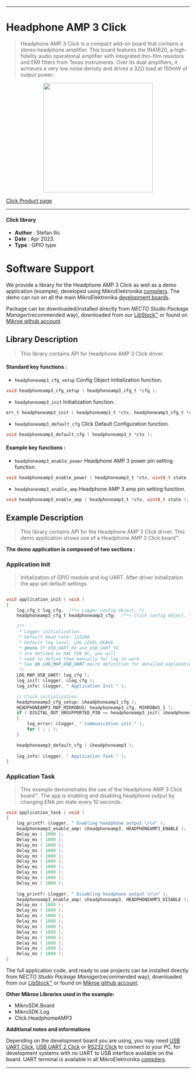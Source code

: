 
---
# Headphone AMP 3 Click

> Headphone AMP 3 Click is a compact add-on board that contains a stereo headphone amplifier. This board features the INA1620, a high-fidelity audio operational amplifier with integrated thin-film resistors and EMI filters from Texas Instruments. Over its dual amplifiers, it achieves a very low noise density and drives a 32Ω load at 150mW of output power. 

<p align="center">
  <img src="https://download.mikroe.com/images/click_for_ide/headphoneamp3_click.png" height=300px>
</p>

[Click Product page](https://www.mikroe.com/headphone-amp-3-click)

---


#### Click library

- **Author**        : Stefan Ilic
- **Date**          : Apr 2023.
- **Type**          : GPIO type


# Software Support

We provide a library for the Headphone AMP 3 Click
as well as a demo application (example), developed using MikroElektronika
[compilers](https://www.mikroe.com/necto-studio).
The demo can run on all the main MikroElektronika [development boards](https://www.mikroe.com/development-boards).

Package can be downloaded/installed directly from *NECTO Studio Package Manager*(recommended way), downloaded from our [LibStock&trade;](https://libstock.mikroe.com) or found on [Mikroe github account](https://github.com/MikroElektronika/mikrosdk_click_v2/tree/master/clicks).

## Library Description

> This library contains API for Headphone AMP 3 Click driver.

#### Standard key functions :

- `headphoneamp3_cfg_setup` Config Object Initialization function.
```c
void headphoneamp3_cfg_setup ( headphoneamp3_cfg_t *cfg );
```

- `headphoneamp3_init` Initialization function.
```c
err_t headphoneamp3_init ( headphoneamp3_t *ctx, headphoneamp3_cfg_t *cfg );
```

- `headphoneamp3_default_cfg` Click Default Configuration function.
```c
void headphoneamp3_default_cfg ( headphoneamp3_t *ctx );
```

#### Example key functions :

- `headphoneamp3_enable_power` Headphone AMP 3 power pin setting function.
```c
void headphoneamp3_enable_power ( headphoneamp3_t *ctx, uint8_t state );
```

- `headphoneamp3_enable_amp` Headphone AMP 3 amp pin setting function.
```c
void headphoneamp3_enable_amp ( headphoneamp3_t *ctx, uint8_t state );
```

## Example Description

> This library contains API for the Headphone AMP 3 Click driver.
  This demo application shows use of a Headphone AMP 3 Click board™.

**The demo application is composed of two sections :**

### Application Init

> Initialization of GPIO module and log UART.
  After driver initialization the app set default settings.

```c

void application_init ( void ) 
{
    log_cfg_t log_cfg;  /**< Logger config object. */
    headphoneamp3_cfg_t headphoneamp3_cfg;  /**< Click config object. */

    /** 
     * Logger initialization.
     * Default baud rate: 115200
     * Default log level: LOG_LEVEL_DEBUG
     * @note If USB_UART_RX and USB_UART_TX 
     * are defined as HAL_PIN_NC, you will 
     * need to define them manually for log to work. 
     * See @b LOG_MAP_USB_UART macro definition for detailed explanation.
     */
    LOG_MAP_USB_UART( log_cfg );
    log_init( &logger, &log_cfg );
    log_info( &logger, " Application Init " );

    // Click initialization.
    headphoneamp3_cfg_setup( &headphoneamp3_cfg );
    HEADPHONEAMP3_MAP_MIKROBUS( headphoneamp3_cfg, MIKROBUS_1 );
    if ( DIGITAL_OUT_UNSUPPORTED_PIN == headphoneamp3_init( &headphoneamp3, &headphoneamp3_cfg ) ) 
    {
        log_error( &logger, " Communication init." );
        for ( ; ; );
    }

    headphoneamp3_default_cfg ( &headphoneamp3 );
    
    log_info( &logger, " Application Task " );
}

```

### Application Task

> This example demonstrates the use of the Headphone AMP 3 Click board™.
  The app is enabling and disabling headphone output by changing ENA pin state every 10 seconds. 

```c
void application_task ( void ) 
{
    log_printf( &logger, " Enabling headphone output \r\n" );
    headphoneamp3_enable_amp( &headphoneamp3, HEADPHONEAMP3_ENABLE );
    Delay_ms ( 1000 );
    Delay_ms ( 1000 );
    Delay_ms ( 1000 );
    Delay_ms ( 1000 );
    Delay_ms ( 1000 );
    Delay_ms ( 1000 );
    Delay_ms ( 1000 );
    Delay_ms ( 1000 );
    Delay_ms ( 1000 );
    Delay_ms ( 1000 );
    
    log_printf( &logger, " Disabling headphone output \r\n" );
    headphoneamp3_enable_amp( &headphoneamp3, HEADPHONEAMP3_DISABLE );
    Delay_ms ( 1000 );
    Delay_ms ( 1000 );
    Delay_ms ( 1000 );
    Delay_ms ( 1000 );
    Delay_ms ( 1000 );
    Delay_ms ( 1000 );
    Delay_ms ( 1000 );
    Delay_ms ( 1000 );
    Delay_ms ( 1000 );
    Delay_ms ( 1000 );
}
```


The full application code, and ready to use projects can be installed directly from *NECTO Studio Package Manager*(recommended way), downloaded from our [LibStock&trade;](https://libstock.mikroe.com) or found on [Mikroe github account](https://github.com/MikroElektronika/mikrosdk_click_v2/tree/master/clicks).

**Other Mikroe Libraries used in the example:**

- MikroSDK.Board
- MikroSDK.Log
- Click.HeadphomeAMP3

**Additional notes and informations**

Depending on the development board you are using, you may need
[USB UART Click](https://www.mikroe.com/usb-uart-click),
[USB UART 2 Click](https://www.mikroe.com/usb-uart-2-click) or
[RS232 Click](https://www.mikroe.com/rs232-click) to connect to your PC, for
development systems with no UART to USB interface available on the board. UART
terminal is available in all MikroElektronika
[compilers](https://shop.mikroe.com/compilers).

---
